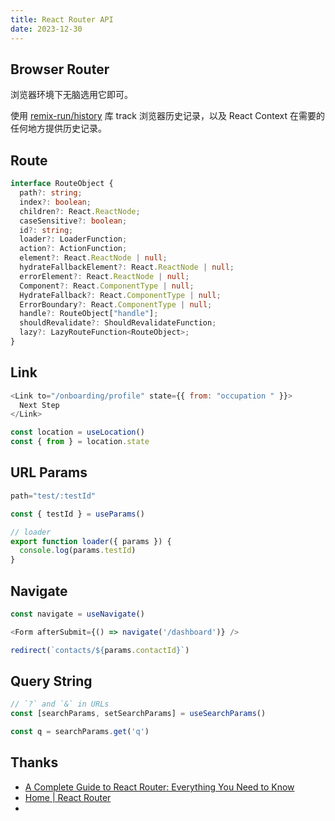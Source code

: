 ```yaml
---
title: React Router API 
date: 2023-12-30
---
```



## Browser Router

浏览器环境下无脑选用它即可。

使用 [remix-run/history](https://github.com/remix-run/history) 库 track 浏览器历史记录，以及 React Context 在需要的任何地方提供历史记录。


## Route

```ts
interface RouteObject {
  path?: string;
  index?: boolean;
  children?: React.ReactNode;
  caseSensitive?: boolean;
  id?: string;
  loader?: LoaderFunction;
  action?: ActionFunction;
  element?: React.ReactNode | null;
  hydrateFallbackElement?: React.ReactNode | null;
  errorElement?: React.ReactNode | null;
  Component?: React.ComponentType | null;
  HydrateFallback?: React.ComponentType | null;
  ErrorBoundary?: React.ComponentType | null;
  handle?: RouteObject["handle"];
  shouldRevalidate?: ShouldRevalidateFunction;
  lazy?: LazyRouteFunction<RouteObject>;
}
```

## Link


```js
<Link to="/onboarding/profile" state={{ from: "occupation " }}>
  Next Step
</Link>

const location = useLocation()
const { from } = location.state
```



## URL Params

```js
path="test/:testId"

const { testId } = useParams()

// loader
export function loader({ params }) {
  console.log(params.testId)
}
```


## Navigate


```js
const navigate = useNavigate()

<Form afterSubmit={() => navigate('/dashboard')} />

redirect(`contacts/${params.contactId}`)
```



## Query String

```js
// `?` and `&` in URLs
const [searchParams, setSearchParams] = useSearchParams()

const q = searchParams.get('q')
```


## Thanks

- [A Complete Guide to React Router: Everything You Need to Know](https://ui.dev/react-router-tutorial)
- [Home | React Router](https://reactrouter.com/en/main)
- 